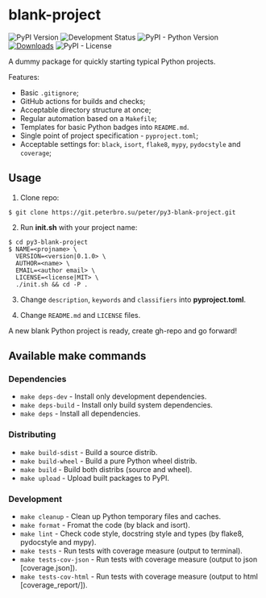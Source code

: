 # blank-project

![PyPI Version](https://img.shields.io/pypi/v/blank-project)
![Development Status](https://img.shields.io/badge/status-3%20--%20Alpha-orange)
![PyPI - Python Version](https://img.shields.io/pypi/pyversions/blank-project)
[![Downloads](https://static.pepy.tech/badge/blank-project)](https://pepy.tech/project/blank-project)
![PyPI - License](https://img.shields.io/pypi/l/blank-project)

A dummy package for quickly starting typical Python projects.

Features:

* Basic `.gitignore`;
* GitHub actions for builds and checks;
* Acceptable directory structure at once;
* Regular automation based on a `Makefile`;
* Templates for basic Python badges into `README.md`.
* Single point of project specification - `pyproject.toml`;
* Acceptable settings for: `black`, `isort`, `flake8`, `mypy`, `pydocstyle` and `coverage`;

## Usage

1. Clone repo:

```shellsession
$ git clone https://git.peterbro.su/peter/py3-blank-project.git
```

2. Run **init.sh** with your project name:

```shellsession
$ cd py3-blank-project
$ NAME=<projname> \
  VERSION=<version|0.1.0> \
  AUTHOR=<name> \
  EMAIL=<author email> \
  LICENSE=<license|MIT> \
  ./init.sh && cd -P .
```

3. Change `description`, `keywords` and `classifiers` into **pyproject.toml**.

4. Change `README.md` and `LICENSE` files.

A new blank Python project is ready, create gh-repo and go forward!

## Available make commands

### Dependencies

- `make deps-dev` - Install only development dependencies.
- `make deps-build` - Install only build system dependencies.
- `make deps` - Install all dependencies.

### Distributing

- `make build-sdist` - Build a source distrib.
- `make build-wheel` - Build a pure Python wheel distrib.
- `make build` - Build both distribs (source and wheel).
- `make upload` - Upload built packages to PyPI.

### Development

- `make cleanup` - Clean up Python temporary files and caches.
- `make format` - Fromat the code (by black and isort).
- `make lint` - Check code style, docstring style and types (by flake8, pydocstyle and mypy).
- `make tests` - Run tests with coverage measure (output to terminal).
- `make tests-cov-json` - Run tests with coverage measure (output to json [coverage.json]).
- `make tests-cov-html` - Run tests with coverage measure (output to html [coverage_report/]).
